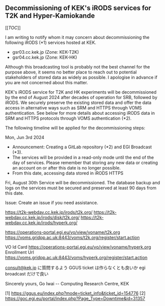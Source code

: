 ## Decommissioning of KEK's iRODS services for T2K and Hyper-Kamiokande <!-- omit in toc -->

[[_TOC_]]

I am writing to notify whom it may concern about decommissioning the following iRODS (*1) services hosted at KEK.

- gsr03.cc.kek.jp (Zone: KEK-T2K)
- gsr04.cc.kek.jp (Zone: KEK-HK)

Although this broadcasting tool is probably not the best channel for the purpose above, it seems no better place to reach out to potential stakeholders of stored data as widely as possible. I apologise in advance if you are not concerned about this matter.

KEK's iRODS service for T2K and HK experiments will be decommissioned by the end of August 2024 after decades of operation for SRB, followed by iRODS. We securely preserve the existing stored data and offer the data access in alternative ways such as SRM and HTTPS through VOMS authentication. See below for more details about accessing iRODS data in SRM and HTTPS protocols through VOMS authentication (*2).

The following timeline will be applied for the decommissioning steps:

Mon, Jun 3rd 2024
- Announcement: Creating a GitLab repository (*2) and EGI Broadcast (*3).
- The services will be provided in a read-only mode until the end of the day of services. Please remember that storing any new data or creating an account on or after this date is no longer possible.
- From this date, accessing data stored in iRODS HTTPS

Fri, August 30th
Service will be decommissioned. The database backup and logs on the services must be secured and preserved at least 90 days from this date.

Issue:
Create an issue if you need assistance.



https://t2k-webdav.cc.kek.jp/irods/t2k.org/
https://t2k-webdav.cc.kek.jp/irods/disk/t2k.org/
https://t2k-webdav.cc.kek.jp/irods/hyperk.org/

https://operations-portal.egi.eu/vo/view/voname/t2k.org
https://voms.gridpp.ac.uk:8443/voms/t2k.org/register/start.action

VO Id Card
https://operations-portal.egi.eu/vo/view/voname/hyperk.org
Enrollment Url
https://voms.gridpp.ac.uk:8443/voms/hyperk.org/register/start.action


consult@kek.jp に質問するよう
GGUS ticket は作らなくとも良いか egi broadcast だけで良い

Sincerely yours,
Go Iwai -- Computing Research Centre, KEK

[1] https://ggus.eu/index.php?mode=ticket_info&ticket_id=154776
[2] https://goc.egi.eu/portal/index.php?Page_Type=Downtime&id=31357

